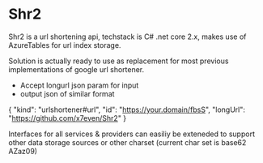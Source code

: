 # Shr2
Shr2 is a url shortening api, techstack is C# .net core 2.x, makes use of AzureTables for url index storage.

Solution is actually ready to use as replacement for most previous implementations of google url shortener.

- Accept longurl json param for input
- output json of similar format 

{
 "kind": "urlshortener#url",
 "id": "https://your.domain/fbsS",
 "longUrl": "https://github.com/x7even/Shr2"
}

Interfaces for all services & providers can easiliy be exteneded to support other data storage sources or other charset (current char set is base62 AZaz09)
